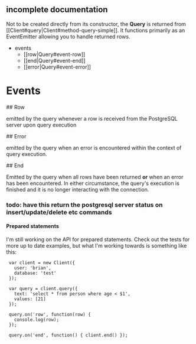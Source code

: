 ## incomplete documentation

Not to be created directly from its constructor, the __Query__ is returned from [[Client#query|Client#method-query-simple]]. It functions primarily as an EventEmitter allowing you to handle returned rows.

- events
  - [[row|Query#event-row]]
  - [[end|Query#event-end]]
  - [[error|Query#event-error]]

# Events

<div id="event-row"></div>
## Row

emitted by the query whenever a row is received from the PostgreSQL server upon query execution

<div id="event-error"></div>
## Error

emitted by the query when an error is encountered within the context of query execution.  

<div id="event-end"></div>
## End

Emitted by the query when all rows have been returned __or__ when an error has been encountered.  In either circumstance, the query's execution is finished and it is no longer interacting with the connection.

### todo: have this return the postgresql server status on insert/update/delete etc commands

#### Prepared statements

I'm still working on the API for prepared statements.  Check out the tests for more up to date examples, but what I'm working towards is something like this:


     var client = new Client({
       user: 'brian',
       database: 'test'
     });
    
     var query = client.query({
       text: 'select * from person where age < $1',
       values: [21]
     });

     query.on('row', function(row) {
       console.log(row);
     });

     query.on('end', function() { client.end() });